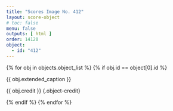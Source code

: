 ```yaml
---
title: "Scores Image No. 412"
layout: score-object
# toc: false
menu: false
outputs: [ html ]
order: 14120
object:
  - id: "412"
---
```


{% for obj in objects.object_list %}
{% if obj.id == object[0].id %}

{{ obj.extended_caption }}

{{ obj.credit }} {.object-credit}

{% endif %}
{% endfor %}
